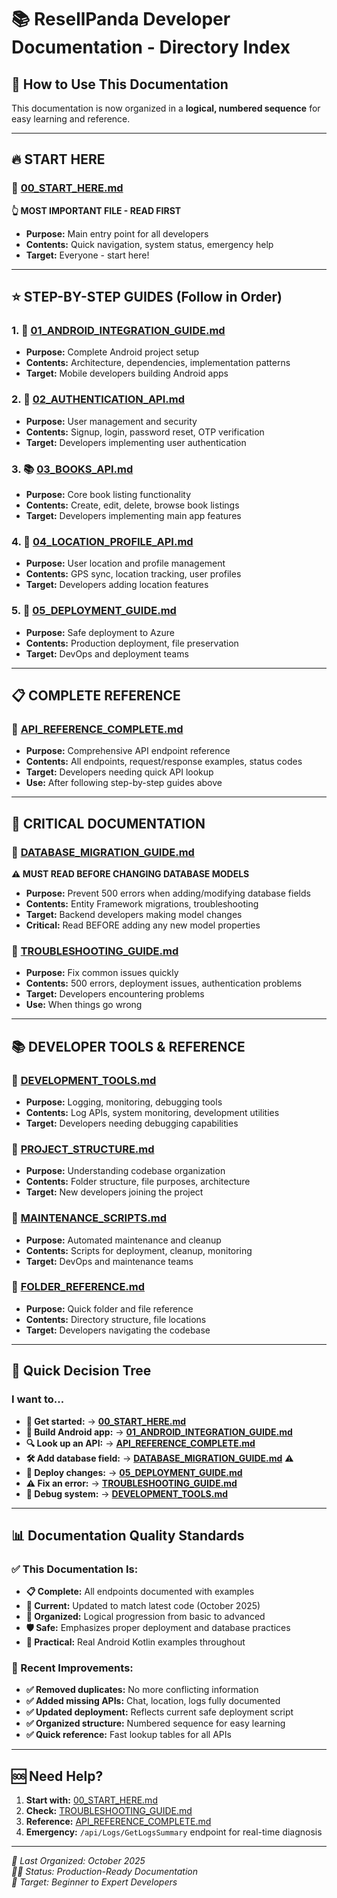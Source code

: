 # 📚 ResellPanda Developer Documentation - Directory Index

## 🎯 **How to Use This Documentation**

This documentation is now organized in a **logical, numbered sequence** for easy learning and reference.

---

## 🔥 **START HERE**

### **📄 [00_START_HERE.md](00_START_HERE.md)** 
**👆 MOST IMPORTANT FILE - READ FIRST**
- **Purpose:** Main entry point for all developers
- **Contents:** Quick navigation, system status, emergency help
- **Target:** Everyone - start here!

---

## ⭐ **STEP-BY-STEP GUIDES** (Follow in Order)

### **1. 📱 [01_ANDROID_INTEGRATION_GUIDE.md](01_ANDROID_INTEGRATION_GUIDE.md)**
- **Purpose:** Complete Android project setup
- **Contents:** Architecture, dependencies, implementation patterns
- **Target:** Mobile developers building Android apps

### **2. 🔐 [02_AUTHENTICATION_API.md](02_AUTHENTICATION_API.md)**
- **Purpose:** User management and security
- **Contents:** Signup, login, password reset, OTP verification
- **Target:** Developers implementing user authentication

### **3. 📚 [03_BOOKS_API.md](03_BOOKS_API.md)**
- **Purpose:** Core book listing functionality
- **Contents:** Create, edit, delete, browse book listings
- **Target:** Developers implementing main app features

### **4. 📍 [04_LOCATION_PROFILE_API.md](04_LOCATION_PROFILE_API.md)**
- **Purpose:** User location and profile management
- **Contents:** GPS sync, location tracking, user profiles
- **Target:** Developers adding location features

### **5. 🚀 [05_DEPLOYMENT_GUIDE.md](05_DEPLOYMENT_GUIDE.md)**
- **Purpose:** Safe deployment to Azure
- **Contents:** Production deployment, file preservation
- **Target:** DevOps and deployment teams

---

## 📋 **COMPLETE REFERENCE**

### **📄 [API_REFERENCE_COMPLETE.md](API_REFERENCE_COMPLETE.md)**
- **Purpose:** Comprehensive API endpoint reference
- **Contents:** All endpoints, request/response examples, status codes
- **Target:** Developers needing quick API lookup
- **Use:** After following step-by-step guides above

---

## 🚨 **CRITICAL DOCUMENTATION**

### **📄 [DATABASE_MIGRATION_GUIDE.md](DATABASE_MIGRATION_GUIDE.md)**
**⚠️ MUST READ BEFORE CHANGING DATABASE MODELS**
- **Purpose:** Prevent 500 errors when adding/modifying database fields
- **Contents:** Entity Framework migrations, troubleshooting
- **Target:** Backend developers making model changes
- **Critical:** Read BEFORE adding any new model properties

### **📄 [TROUBLESHOOTING_GUIDE.md](TROUBLESHOOTING_GUIDE.md)**
- **Purpose:** Fix common issues quickly
- **Contents:** 500 errors, deployment issues, authentication problems
- **Target:** Developers encountering problems
- **Use:** When things go wrong

---

## 📚 **DEVELOPER TOOLS & REFERENCE**

### **📄 [DEVELOPMENT_TOOLS.md](DEVELOPMENT_TOOLS.md)**
- **Purpose:** Logging, monitoring, debugging tools
- **Contents:** Log APIs, system monitoring, development utilities
- **Target:** Developers needing debugging capabilities

### **📄 [PROJECT_STRUCTURE.md](PROJECT_STRUCTURE.md)**
- **Purpose:** Understanding codebase organization
- **Contents:** Folder structure, file purposes, architecture
- **Target:** New developers joining the project

### **📄 [MAINTENANCE_SCRIPTS.md](MAINTENANCE_SCRIPTS.md)**
- **Purpose:** Automated maintenance and cleanup
- **Contents:** Scripts for deployment, cleanup, monitoring
- **Target:** DevOps and maintenance teams

### **📄 [FOLDER_REFERENCE.md](FOLDER_REFERENCE.md)**
- **Purpose:** Quick folder and file reference
- **Contents:** Directory structure, file locations
- **Target:** Developers navigating the codebase

---

## 🎯 **Quick Decision Tree**

### **I want to...**

- **🏁 Get started:** → **[00_START_HERE.md](00_START_HERE.md)**
- **📱 Build Android app:** → **[01_ANDROID_INTEGRATION_GUIDE.md](01_ANDROID_INTEGRATION_GUIDE.md)**
- **🔍 Look up an API:** → **[API_REFERENCE_COMPLETE.md](API_REFERENCE_COMPLETE.md)**
- **🛠️ Add database field:** → **[DATABASE_MIGRATION_GUIDE.md](DATABASE_MIGRATION_GUIDE.md)** ⚠️
- **🚀 Deploy changes:** → **[05_DEPLOYMENT_GUIDE.md](05_DEPLOYMENT_GUIDE.md)**
- **⚠️ Fix an error:** → **[TROUBLESHOOTING_GUIDE.md](TROUBLESHOOTING_GUIDE.md)**
- **🔧 Debug system:** → **[DEVELOPMENT_TOOLS.md](DEVELOPMENT_TOOLS.md)**

---

## 📊 **Documentation Quality Standards**

### **✅ This Documentation Is:**
- **📋 Complete:** All endpoints documented with examples
- **🔄 Current:** Updated to match latest code (October 2025)
- **🎯 Organized:** Logical progression from basic to advanced
- **🛡️ Safe:** Emphasizes proper deployment and database practices
- **📱 Practical:** Real Android Kotlin examples throughout

### **🚀 Recent Improvements:**
- **✅ Removed duplicates:** No more conflicting information
- **✅ Added missing APIs:** Chat, location, logs fully documented
- **✅ Updated deployment:** Reflects current safe deployment script
- **✅ Organized structure:** Numbered sequence for easy learning
- **✅ Quick reference:** Fast lookup tables for all APIs

---

## 🆘 **Need Help?**

1. **Start with:** [00_START_HERE.md](00_START_HERE.md)
2. **Check:** [TROUBLESHOOTING_GUIDE.md](TROUBLESHOOTING_GUIDE.md)
3. **Reference:** [API_REFERENCE_COMPLETE.md](API_REFERENCE_COMPLETE.md)
4. **Emergency:** `/api/Logs/GetLogsSummary` endpoint for real-time diagnosis

---

*📅 Last Organized: October 2025*  
*👨‍💻 Status: Production-Ready Documentation*  
*🎯 Target: Beginner to Expert Developers*